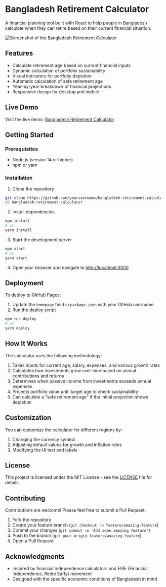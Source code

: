 # Bangladesh Retirement Calculator

A financial planning tool built with React to help people in Bangladesh calculate when they can retire based on their current financial situation.

![Screenshot of the Bangladesh Retirement Calculator](screenshot.png)

## Features

- Calculate retirement age based on current financial inputs
- Dynamic calculation of portfolio sustainability
- Visual indicators for portfolio depletion
- Automatic calculation of safe retirement age
- Year-by-year breakdown of financial projections
- Responsive design for desktop and mobile

## Live Demo

Visit the live demo: [Bangladesh Retirement Calculator](https://yourusername.github.io/bangladesh-retirement-calculator)

## Getting Started

### Prerequisites

- Node.js (version 14 or higher)
- npm or yarn

### Installation

1. Clone the repository
```bash
git clone https://github.com/yourusername/bangladesh-retirement-calculator.git
cd bangladesh-retirement-calculator
```

2. Install dependencies
```bash
npm install
# or
yarn install
```

3. Start the development server
```bash
npm start
# or
yarn start
```

4. Open your browser and navigate to [http://localhost:3000](http://localhost:3000)

## Deployment

To deploy to GitHub Pages:

1. Update the `homepage` field in `package.json` with your GitHub username
2. Run the deploy script
```bash
npm run deploy
# or
yarn deploy
```

## How It Works

The calculator uses the following methodology:

1. Takes inputs for current age, salary, expenses, and various growth rates
2. Calculates how investments grow over time based on annual contributions and returns
3. Determines when passive income from investments exceeds annual expenses
4. Projects portfolio value until target age to check sustainability
5. Can calculate a "safe retirement age" if the initial projection shows depletion

## Customization

You can customize the calculator for different regions by:

1. Changing the currency symbol
2. Adjusting default values for growth and inflation rates
3. Modifying the UI text and labels

## License

This project is licensed under the MIT License - see the [LICENSE](LICENSE) file for details.

## Contributing

Contributions are welcome! Please feel free to submit a Pull Request.

1. Fork the repository
2. Create your feature branch (`git checkout -b feature/amazing-feature`)
3. Commit your changes (`git commit -m 'Add some amazing feature'`)
4. Push to the branch (`git push origin feature/amazing-feature`)
5. Open a Pull Request

## Acknowledgments

- Inspired by financial independence calculators and FIRE (Financial Independence, Retire Early) movement
- Designed with the specific economic conditions of Bangladesh in mind